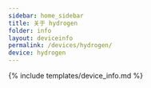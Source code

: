 ```yaml
---
sidebar: home_sidebar
title: 关于 hydrogen
folder: info
layout: deviceinfo
permalink: /devices/hydrogen/
device: hydrogen
---
```

{% include templates/device_info.md %}
